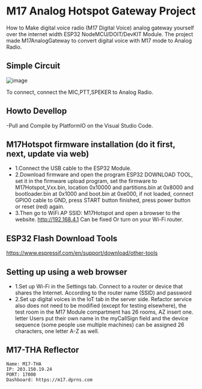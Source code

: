 # M17 Analog Hotspot Gateway Project
How to Make digital voice radio (M17 Digital Voice) analog gateway yourself over the internet width ESP32 NodeMCU/DOIT/DevKIT Module.
The project made M17AnalogGateway to convert digital voice with M17 mode to Analog Radio.

## Simple Circuit
![image](https://github.com/nakhonthai/M17AnalogGateway/blob/master/schematic/M17Hotspot.png)

To connect, connect the MIC,PTT,SPEKER to Analog Radio.

## Howto Devellop
-Pull and Compile by PlatformIO on the Visual Studio Code.

## M17Hotspot firmware installation (do it first, next, update via web)
- 1.Connect the USB cable to the ESP32 Module.
- 2.Download firmware and open the program ESP32 DOWNLOAD TOOL, set it in the firmware upload program, set the firmware to M17Hotspot_Vxx.bin, location 0x10000 and partitions.bin at 0x8000 and bootloader.bin at 0x1000 and boot.bin at 0xe000, if not loaded, connect GPIO0 cable to GND, press START button finished, press power button or reset (red) again.
- 3.Then go to WiFi AP SSID: M17Hotspot and open a browser to the website. http://192.168.4.1 Can be fixed Or turn on your Wi-Fi router.

## ESP32 Flash Download Tools
https://www.espressif.com/en/support/download/other-tools

## Setting up using a web browser
- 1.Set up Wi-Fi in the Settings tab. Connect to a router or device that shares the Internet. According to the router name (SSID) and password
- 2.Set up digital voices in the IoT tab in the server side. Refactor service also does not need to be modified (except for testing elsewhere), the test room in the M17 Module compartment has 26 rooms, AZ insert one. letter Users put their own name in the myCallSign field and the device sequence (some people use multiple machines) can be assigned 26 characters, one letter A-Z as well.

## M17-THA Reflector
	Name: M17-THA
	IP: 203.150.19.24
	PORT: 17000
	Dashboard: https://m17.dprns.com
